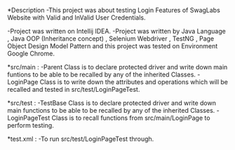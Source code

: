 *Description -This project was about testing Login Features of SwagLabs Website with Valid and InValid User Credentials.

-Project was written on Intellij IDEA. -Project was written by Java Language , Java OOP (Inheritance concept) , Selenium Webdriver , TestNG , Page Object Design Model Pattern and this project was tested on Environment Google Chrome.

*src/main : -Parent Class is to declare protected driver and write down main funtions to be able to be recalled by any of the inherited Classes. 
            -LoginPage Class is to write down the attributes and operations which will be recalled and tested in src/test/LoginPageTest.

*src/test : -TestBase Class is to declare protected driver and write down main functions to be able to be recalled by any of the inherited Classes. 
            -LoginPageTest Class is to recall functions from src/main/LoginPage to perform testing.

*test.xml : -To run src/test/LoginPageTest through.
